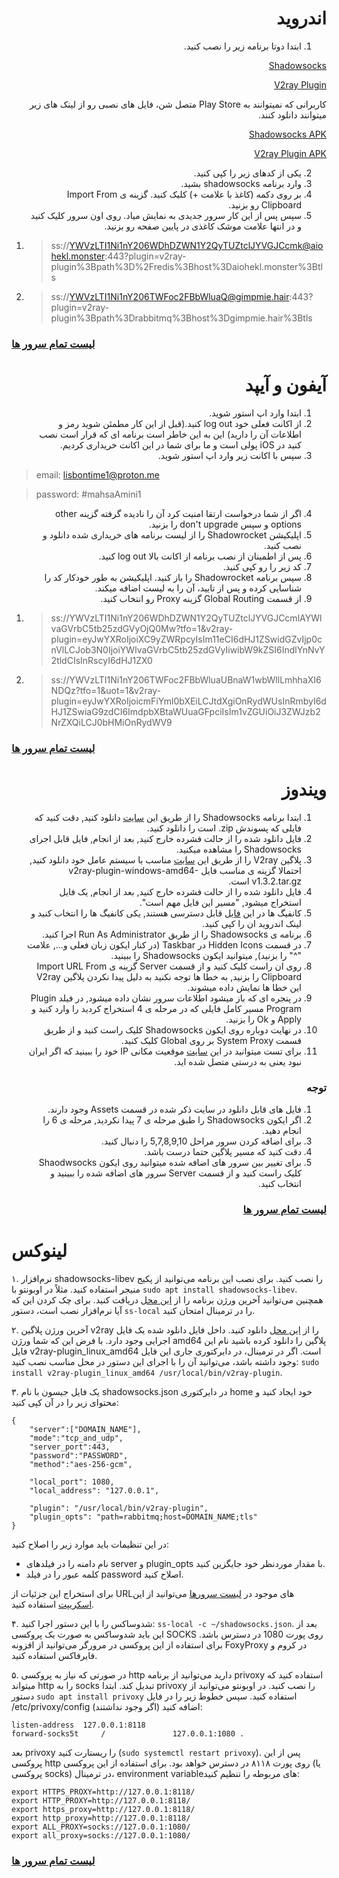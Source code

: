 <div dir="rtl">

# اندروید

1. ابتدا دوتا برنامه زیر را نصب کنید.

[Shadowsocks](https://play.google.com/store/apps/details?id=com.github.shadowsocks) 

[V2ray Plugin](https://play.google.com/store/apps/details?id=com.github.shadowsocks.plugin.v2ray)

کاربرانی که نمیتوانند به Play Store متصل شن، فایل های نصبی رو از لینک های زیر میتوانند دانلود کنند.


[Shadowsocks APK](https://github.com/shadowsocks/shadowsocks-android/releases/download/v5.2.6/shadowsocks--universal-v5.2.6.apk)

 [V2ray Plugin APK](https://github.com/shadowsocks/v2ray-plugin-android/releases/download/v1.3.3/v2ray--universal-1.3.3.apk)

2. یکی از کدهای زیر را کپی کنید.
3. وارد برنامه shadowsocks بشید.
4. بر روی دکمه (کاغذ با علامت +) کلیک کنید. گزینه ی Import From Clipboard رو بزنید.
5. سپس پس از این کار سرور جدیدی به نمایش میاد. روی اون سرور کلیک کنید و در انتها علامت موشک کاغذی در پایین صفحه رو بزنید. 

</div>


1. > ss://YWVzLTI1Ni1nY206WDhDZWN1Y2QyTUZtclJYVGJCcmk@aiohekl.monster:443?plugin=v2ray-plugin%3Bpath%3D%2Fredis%3Bhost%3Daiohekl.monster%3Btls

2. > ss://YWVzLTI1Ni1nY206TWFoc2FBbWluaQ@gimpmie.hair:443?plugin=v2ray-plugin%3Bpath%3Drabbitmq%3Bhost%3Dgimpmie.hair%3Btls

### [لیست تمام سرور ها](CONFIGS.md)
<div dir="rtl">

# آیفون و آیپد

1. ابتدا وارد اپ استور شوید. 
2. از اکانت فعلی خود log out کنید.(قبل از این کار مطمئن شوید رمز و اطلاعات آن را دارید) این به این خاطر است برنامه ای که قرار است نصب کنید در iOS پولی است و ما برای شما در این اکانت خریداری کردیم.
3. سپس با اکانت زیر وارد اپ استور شوید.

</div>

> email: lisbontime1@proton.me

> password: #mahsaAmini1

<div dir="rtl">

4. اگر از شما درخواست ارتقا امنیت کرد آن را نادیده گرفته گزینه other options و سپس don't upgrade را بزنید.
5. اپلیکیشن Shadowrocket را از لیست برنامه های خریداری شده دانلود و نصب کنید.
6. پس از اطمینان از نصب برنامه از اکانت بالا log out کنید.
7. کد زیر را رو کپی کنید.
8. سپس برنامه Shadowrocket را باز کنید. اپلیکیشن به طور خودکار کد را شناسایی کرده و پس از تایید، آن را به لیست اضافه میکند.
9. از قسمت Global Routing گزینه Proxy رو انتخاب کنید.

</div>

1. > ss://YWVzLTI1Ni1nY206WDhDZWN1Y2QyTUZtclJYVGJCcmlAYWlvaGVrbC5tb25zdGVyOjQ0Mw?tfo=1&v2ray-plugin=eyJwYXRoIjoiXC9yZWRpcyIsIm11eCI6dHJ1ZSwidGZvIjp0cnVlLCJob3N0IjoiYWlvaGVrbC5tb25zdGVyIiwibW9kZSI6IndlYnNvY2tldCIsInRscyI6dHJ1ZX0
2. > ss://YWVzLTI1Ni1nY206TWFoc2FBbWluaUBnaW1wbWllLmhhaXI6NDQz?tfo=1&uot=1&v2ray-plugin=eyJwYXRoIjoicmFiYml0bXEiLCJtdXgiOnRydWUsInRmbyI6dHJ1ZSwiaG9zdCI6ImdpbXBtaWUuaGFpciIsIm1vZGUiOiJ3ZWJzb2NrZXQiLCJ0bHMiOnRydWV9

### [لیست تمام سرور ها](CONFIGS.md)


<div dir="rtl">

# ویندوز 
1. ابتدا برنامه Shadowsocks را از طریق این [سایت](https://github.com/shadowsocks/shadowsocks-windows/releases/tag/4.4.1.0) دانلود کنید, دقت کنید که فایلی که پسوندش zip. است را دانلود کنید.
2. فایل دانلود شده را از حالت فشرده خارج کنید, بعد از انجام, فایل قابل اجرای Shadowsocks را مشاهده میکنید.
3. پلاگین V2ray را از طریق این [سایت](https://github.com/shadowsocks/v2ray-plugin/releases/tag/v1.3.2) مناسب با سیستم عامل خود دانلود کنید, احتمالا گزینه ی مناسب فایل v2ray-plugin-windows-amd64-v1.3.2.tar.gz است.
4. فایل دانلود شده را از حالت فشرده خارج کنید, بعد از انجام, یک فایل استخراج میشود, "مسیر این فایل مهم است".
5. کانفیگ ها در این [فایل](CONFIGS.md) قابل دسترسی هستند, یکی کانفیگ ها را انتخاب کنید و لینک اندروید ان را کپی کنید.
6. برنامه ی Shadowsocks را از طریق Run As Administrator اجرا کنید.
7. در قسمت Hidden Icons در Taskbar (در کنار ایکون زبان فعلی و..., علامت "^" را بزنید), میتوانید ایکون Shadowsocks را ببینید.
8. روی ان راست کلیک کنید و از قسمت Server گزینه ی Import URL From Clipboard را بزنید, به خطا ها توجه نکنید به دلیل پیدا نکردن پلاگین V2ray این خطا ها نمایش داده میشوند.
9. در پنجره ای که باز میشود اطلاعات سرور نشان داده میشود, در فیلد Plugin Program مسیر کامل فایلی که در مرحله ی 4 استخراج کردید را وارد کنید و Apply و Ok را بزنید.
10. در نهایت دوباره روی ایکون Shadowsocks کلیک راست کنید و از طریق قسمت System Proxy بر روی Global کلیک کنید.
11. برای تست میتوانید در این [سایت](https://whatismyipaddress.com/) موقعیت مکانی IP خود را ببینید که اگر ایران نبود یعنی به درستی متصل شده اید.

### توجه
 1. فایل های قابل دانلود در سایت ذکر شده در قسمت Assets وجود دارند.
 2. اگر ایکون Shadowsocks را طبق مرحله ی 7 پیدا نکردید, مرحله ی 6 را انجام دهید.
 3. برای اضافه کردن سرور مراحل 5,7,8,9,10 را دنبال کنید.
 4. دقت کنید که مسیر پلاگین حتما درست باشد.
 5. برای تغییر بین سرور های اضافه شده میتوانید روی ایکون Shaodwsocks کلیک راست کنید و از قسمت Server سرور های اضافه شده را ببینید و انتخاب کنید.
 ### [لیست تمام سرور ها](CONFIGS.md)

          
</div>

# لینوکس

۱. نرم‌افزار shadowsocks-libev را نصب کنید. برای نصب این برنامه می‌توانید از پکیج منیجر استفاده کنید. مثلاً در اوبونتو با `sudo apt install shadowsocks-libev`. همچنین می‌توانید آخرین ورژن برنامه را از [این محل](https://github.com/shadowsocks/shadowsocks-libev/releases) دریافت کنید. برای چک کردن این که آیا نرم‌افزار نصب است، دستور `ss-local` را در ترمینال امتحان کنید.

۲. آخرین ورژن پلاگین v2ray را از [این محل](https://github.com/shadowsocks/v2ray-plugin/releases) دانلود کنید. داخل فایل دانلود شده یک فایل اجرایی وجود دارد. با فرض این که شما ورژن amd64 پلاگین را دانلود کرده باشید نام این فایل v2ray-plugin_linux_amd64 است. اگر در ترمینال، در دایرکتوری جاری این فایل وجود داشته باشد، می‌توانید آن را با اجرای این دستور در محل مناسب نصب کنید: `sudo install v2ray-plugin_linux_amd64 /usr/local/bin/v2ray-plugin`.

۳. یک فایل جیسون با نام shadowsocks.json در دایرکتوری home خود ایجاد کنید و محتوای زیر را در آن کپی کنید:

```
{
    "server":["DOMAIN_NAME"],
    "mode":"tcp_and_udp",
    "server_port":443,
    "password":"PASSWORD",
    "method":"aes-256-gcm",

    "local_port": 1080,
    "local_address": "127.0.0.1",

    "plugin": "/usr/local/bin/v2ray-plugin",
    "plugin_opts": "path=rabbitmq;host=DOMAIN_NAME;tls"
}
```

در این تنظیمات باید موارد زیر را اصلاح کنید:

 - نام دامنه را در فیلدهای server و plugin_opts با مقدار موردنظر خود جایگزین کنید.
 - کلمه عبور را در فیلد password اصلاح کنید.

برای استخراج این جزئیات از URLهای موجود در [لیست سرورها](CONFIGS.md) می‌توانید از این [اسکریپت](/utils/ss-link-to-json/ss-link-to-json.py) استفاده کنید.

۴. شدوساکس را با این دستور اجرا کنید: ‍`ss-local -c ~/shadowsocks.json`.
بعد از این باید شدوساکس به صورت یک پروکسی SOCKS روی پورت 1080 در دسترس باشد. برای استفاده از این پروکسی در مرورگر می‌توانید از افزونه FoxyProxy در کروم و فایرفاکس استفاده کنید.

۵. در صورتی که نیاز به پروکسی http دارید می‌توانید از برنامه privoxy استفاده کنید که میتواند http را به socks تبدیل کند. ابتدا privoxy را نصب کنید. در اوبونتو می‌توانید از دستور `sudo apt install privoxy` استفاده کنید. سپس خطوط زیر را در فایل /etc/privoxy/config اضافه کنید (اگر وجود نداشتند):

```
listen-address  127.0.0.1:8118
forward-socks5t     /               127.0.0.1:1080 .
```

بعد privoxy را ریستارت کنید (`sudo systemctl restart privoxy`). پس از این پروکسی http روی پورت ۸۱۱۸ در دسترس خواهد بود. برای استفاده از این پروکسی (یا پروکسی socks) در ترمینال، environment variableهای مربوطه را تنظیم کنید:

```
export HTTPS_PROXY=http://127.0.0.1:8118/
export HTTP_PROXY=http://127.0.0.1:8118/
export https_proxy=http://127.0.0.1:8118/
export http_proxy=http://127.0.0.1:8118/
export ALL_PROXY=socks://127.0.0.1:1080/
export all_proxy=socks://127.0.0.1:1080/
```

### [لیست تمام سرور ها](CONFIGS.md)
